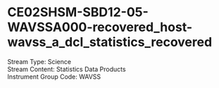 # CE02SHSM-SBD12-05-WAVSSA000-recovered_host-wavss_a_dcl_statistics_recovered

Stream Type: Science<br>
Stream Content: Statistics Data Products<br>
Instrument Group Code: WAVSS<br>
